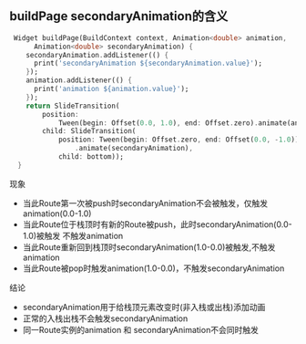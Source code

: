 
## buildPage secondaryAnimation的含义
```dart
 Widget buildPage(BuildContext context, Animation<double> animation,
      Animation<double> secondaryAnimation) {
    secondaryAnimation.addListener(() {
      print('secondaryAnimation ${secondaryAnimation.value}');
    });
    animation.addListener(() {
      print('animation ${animation.value}');
    });
    return SlideTransition(
        position:
            Tween(begin: Offset(0.0, 1.0), end: Offset.zero).animate(animation),
        child: SlideTransition(
            position: Tween(begin: Offset.zero, end: Offset(0.0, -1.0))
                .animate(secondaryAnimation),
            child: bottom));
  }
```
现象

* 当此Route第一次被push时secondaryAnimation不会被触发，仅触发animation(0.0-1.0)
* 当此Route位于栈顶时有新的Route被push，此时secondaryAnimation(0.0-1.0)被触发 不触发animation
* 当此Route重新回到栈顶时secondaryAnimation(1.0-0.0)被触发,不触发animation
* 当此Route被pop时触发animation(1.0-0.0)，不触发secondaryAnimation

结论
* secondaryAnimation用于给栈顶元素改变时(非入栈或出栈)添加动画
* 正常的入栈出栈不会触发secondaryAnimation
* 同一Route实例的animation 和 secondaryAnimation不会同时触发

